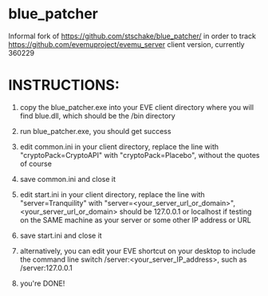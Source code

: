 blue_patcher
============

Informal fork of https://github.com/stschake/blue_patcher/ in order to track https://github.com/evemuproject/evemu_server client version, currently 360229


INSTRUCTIONS:
=============

1) copy the blue_patcher.exe into your EVE client directory where you will find blue.dll, which should be the /bin directory

2) run blue_patcher.exe, you should get success

3) edit common.ini in your client directory, replace the line with "cryptoPack=CryptoAPI"  with  "cryptoPack=Placebo", without the quotes of course

4) save common.ini and close it

5) edit start.ini in your client directory, replace the line with "server=Tranquility"  with  "server=<your_server_url_or_domain>", <your_server_url_or_domain> should be 127.0.0.1 or localhost if testing on the SAME machine as your server or some other IP address or URL

6) save start.ini and close it

7) alternatively, you can edit your EVE shortcut on your desktop to include the command line switch /server:<your_server_IP_address>, such as /server:127.0.0.1

8) you're DONE!

